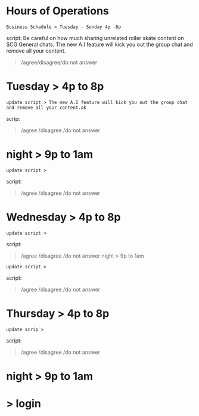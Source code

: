 # Hours of Operations 
    Business Schedule > Tuesday - Sunday 4p -8p
script: Be careful on how much sharing unrelated roller skate content on SCG General chats. The new A.I feature will kick you out the group chat and remove all your content.
> /agree/disagree/do not answer
# Tuesday > 4p to 8p
    update script > The new A.I feature will kick you out the group chat and remove all your content.ok
scrip: 
> /agree /disagree /do not answer
# night > 9p to 1am
    update script > 
script: 
> /agree /disagree /do not answer
# Wednesday > 4p to 8p
    update script > 
script: 
> /agree /disagree /do not answer
night > 9p to 1am

    update script > 
script: 
> /agree /disagree /do not answer
# Thursday > 4p to 8p
    update scrip > 
script: 
> /agree /disagree /do not answer
# night > 9p to 1am
# > login 